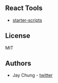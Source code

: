 ## React Tools

- [starter-scripts](https://www.npmjs.com/package/starter-scripts)

## License

MIT

## Authors

- Jay Chung - [twitter](https://twitter.com/wuceh14678)
